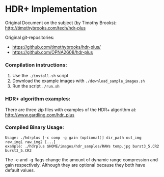# HDR+ Implementation
Original Document on the subject (by Timothy Brooks): http://timothybrooks.com/tech/hdr-plus

Original git-repositories:
* https://github.com/timothybrooks/hdr-plus/
* https://github.com/OPNA2608/hdr-plus

### Compilation instructions:
1. Use the ```./install.sh``` script
2. Download the example images with ```./download_sample_images.sh```
3. Run the script ```./run.sh```

### HDR+ algorithm examples:

There are three zip files with examples of the HDR+ algorithm at: http://www.gardling.com/hdr_plus

### Compiled Binary Usage:
```
Usage: ./hdrplus [-c comp -g gain (optional)] dir_path out_img raw_img1 raw_img2 [...]
example: ./hdrplus $HOME/images/hdr_samples/RAWs temp.jpg burst3_5.CR2 burst3_5.CR2
```

The -c and -g flags change the amount of dynamic range compression and gain respectively. Although they are optional because they both have default values.

